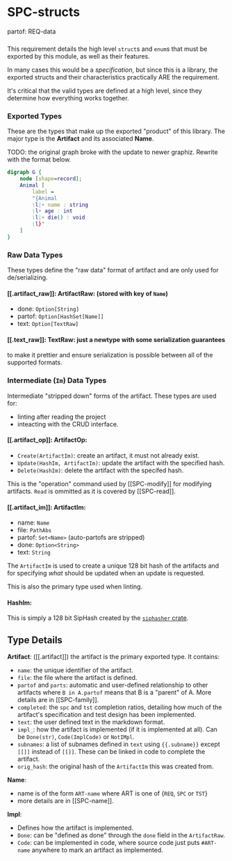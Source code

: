 # SPC-structs
partof: REQ-data
###
This requirement details the high level `struct`s and `enum`s that must be
exported by this module, as well as their features.

In many cases this would be a *specification*, but since this is a library,
the exported structs and their characteristics practically ARE the
requirement.

It's critical that the valid types are defined at a high level, since
they determine how everything works together.

### Exported Types
These are the types that make up the exported "product" of this library. The
major type is the **Artifact** and its associated **Name**.

TODO: the original graph broke with the update to newer graphiz. Rewrite with the format below.

```dot
digraph G {
    node [shape=record];
    Animal [
        label =
        "{Animal
        \l|+ name : string
        \l+ age : int
        \l|+ die() : void
        \l}"
    ]
}
```

### Raw Data Types
These types define the "raw data" format of artifact and are only used
for de/serializing.

#### [[.artifact_raw]]: ArtifactRaw: (stored with key of `Name`)
- done: `Option[String]`
- partof: `Option[HashSet[Name]]`
- text: `Option[TextRaw]`

#### [[.text_raw]]: TextRaw: just a newtype with some serialization guarantees
to make it prettier and ensure serialization is possible between
all of the supported formats.

### Intermediate (`Im`) Data Types
Intermediate "stripped down" forms of the artifact. These types are used for:
- linting after reading the project
- inteacting with the CRUD interface.

#### [[.artifact_op]]: ArtifactOp:
- `Create(ArtifactIm)`: create an artifact, it must not already exist.
- `Update(HashIm, ArtifactIm)`: update the artifact with the specified hash.
- `Delete(HashIm)`: delete the artifact with the specifed hash.

This is the "operation" command used by [[SPC-modify]] for modifying artifacts.
`Read` is ommitted as it is covered by [[SPC-read]].

#### [[.artifact_im]]: ArtifactIm:
- name: `Name`
- file: `PathAbs`
- partof: `Set<Name>` (auto-partofs are stripped)
- done: `Option<String>`
- text: `String`

The `ArtifactIm` is used to create a unique 128 bit hash of the artifacts and
for specifying *what* should be updated when an update is requested.

This is also the primary type used when linting.

#### HashIm:
This is simply a 128 bit SipHash created by the [`siphasher` crate][1].

[1]: https://doc.servo.org/siphasher/sip128/struct.Hash128.html


## Type Details

**Artifact**: ([[.artifact]]) the artifact is the primary exported type. It contains:
  - `name`: the unique identifier of the artifact.
  - `file`: the file where the artifact is defined.
  - `partof` and `parts`: automatic and user-defined relationship to other
    artifacts where `B in A.partof` means that B is a "parent" of A.
    More details are in [[SPC-family]].
  - `completed`: the `spc` and `tst` completion ratios, detailing how much of
    the artifact's specification and test design has been implemented.
  - `text`: the user defined text in the markdown format.
  - `impl_`: how the artifact is implemented (if it is implemented at all). Can
    be `Done(str)`, `Code(ImplCode)` or `NotIMpl`.
  - `subnames`: a list of subnames defined in `text` using `{{.subname}}`
    except `[[]]` instead of `[[]]`. These can be linked in code to complete
    the artifact.
  - `orig_hash`: the original hash of the `ArtifactIm` this was created from.

**Name**:
  - name is of the form `ART-name` where ART is one of {`REQ`, `SPC` or `TST`}
  - more details are in [[SPC-name]].

**Impl**:
  - Defines how the artifact is implemented.
  - `Done`: can be "defined as done" through the `done` field in the
    `ArtifactRaw`.
  - `Code`: can be implemented in code, where source code just puts `#ART-name`
    anywhere to mark an artifact as implemented.